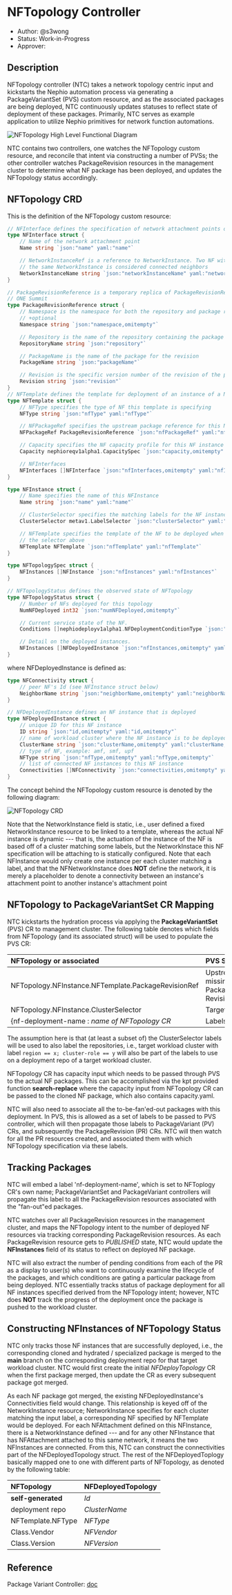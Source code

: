 # NFTopology Controller
- Author: @s3wong
- Status: Work-in-Progress
- Approver: 

## Description
NFTopology controller (NTC) takes a network topology centric input and kickstarts the Nephio automation process via generating a PackageVariantSet (PVS) custom resource, and as the associated packages are being deployed, NTC continuously updates statuses to reflect state of deployment of these packages. Primarily, NTC serves as example application to utilize Nephio primitives for network function automations.

![NFTopology High Level Functional Diagram](./img/nftopology-functional.jpg)

NTC contains two controllers, one watches the NFTopology custom resource, and reconcile that intent via constructing a number of PVSs; the other controller watches PackageRevision resources in the management cluster to determine what NF package has been deployed, and updates the NFTopology status accordingly.

## NFTopology CRD
This is the definition of the NFTopology custom resource:

```go
// NFInterface defines the specification of network attachment points of a NF
type NFInterface struct {
    // Name of the network attachment point
    Name string `json:"name" yaml:"name"`

    // NetworkInstanceRef is a reference to NetworkInstance. Two NF with attachment to
    // the same NetworkInstance is considered connected neighbors
    NetworkInstanceName string `json:"networkInstanceName" yaml:"networkInstanceName"`
}

// PackageRevisionReference is a temporary replica of PackageRevisionReference used for the
// ONE Summit
type PackageRevisionReference struct {
    // Namespace is the namespace for both the repository and package revision
    // +optional
    Namespace string `json:"namespace,omitempty"`

    // Repository is the name of the repository containing the package
    RepositoryName string `json:"repository"`

    // PackageName is the name of the package for the revision
    PackageName string `json:"packageName"`

    // Revision is the specific version number of the revision of the package
    Revision string `json:"revision"`
}
// NFTemplate defines the template for deployment of an instance of a NF
type NFTemplate struct {
    // NFType specifies the type of NF this template is specifying
    NFType string `json:"nfType" yaml:"nfType"`

    // NFPackageRef specifies the upstream package reference for this NFTemplate
    NFPackageRef PackageRevisionReference `json:"nfPackageRef" yaml:"nfPackageRef"`

    // Capacity specifies the NF capacity profile for this NF instance
    Capacity nephioreqv1alpha1.CapacitySpec `json:"capacity,omitempty" yaml:"capacity,omitempty"`

    // NFInterfaces
    NFInterfaces []NFInterface `json:"nfInterfaces,omitempty" yaml:"nfInterfaces,omitempty"`
}

type NFInstance struct {
    // Name specifies the name of this NFInstance
    Name string `json:"name" yaml:"name"`

    // ClusterSelector specifies the matching labels for the NF instance to be instantiated
    ClusterSelector metav1.LabelSelector `json:"clusterSelector" yaml:"clusterSelector"`

    // NFTemplate specifies the template of the NF to be deployed when a cluster matches
    // the selector above
    NFTemplate NFTemplate `json:"nfTemplate" yaml:"nfTemplate"`
}

type NFTopologySpec struct {
    NFInstances []NFInstance `json:"nfInstances" yaml:"nfInstances"`
}

// NFTopologyStatus defines the observed state of NFTopology
type NFTopologyStatus struct {
    // Number of NFs deployed for this topology
    NumNFDeployed int32 `json:"numNFDeployed,omitempty"`

    // Current service state of the NF.
    Conditions []nephiodeployv1alpha1.NFDeploymentConditionType `json:"conditions,omitempty"`

    // Detail on the deployed instances.
    NFInstances []NFDeployedInstance `json:"nfInstances,omitempty" yaml:"nfInstances,omitempty"`
}
```
where NFDeployedInstance is defined as:

```go
type NFConnectivity struct {
    // peer NF's Id (see NFInstance struct below)
    NeighborName string `json:"neighborName,omitempty" yaml:"neighborName,omitempty"`
}

// NFDeployedInstance defines an NF instance that is deployed
type NFDeployedInstance struct {
    // unique ID for this NF instance
    ID string `json:"id,omitempty" yaml:"id,omitempty"`
    // name of workload cluster where the NF instance is to be deployed
    ClusterName string `json:"clusterName,omitempty" yaml:"clusterName,omitempty"`
    // type of NF, example: amf, smf, upf
    NFType string `json:"nfType,omitempty" yaml:"nfType,omitempty"`
    // list of connected NF instances to this NF instance
    Connectivities []NFConnectivity `json:"connectivities,omitempty" yaml:"connectivities,omitempty"`
}
```

The concept behind the NFTopology custom resource is denoted by the following diagram:

![NFTopology CRD](./img/nftopology-crd.jpg)

Note that the NetworkInstance field is static, i.e., user defined a fixed NetworkInstance resource to be linked to a template, whereas the actual NF instance is dynamic --- that is, the actuation of the instance of the NF is based off of a cluster matching some labels, but the NetworkInstace this NF specification will be attaching to is statically configured. Note that each NFInstance would only create one instance per each cluster matching a label, and that the NFNetworkInstance does **NOT** define the network, it is merely
a placeholder to denote a connectivity between an instance's attachment point to another instance's attachment point

## NFTopology to PackageVariantSet CR Mapping
NTC kickstarts the hydration process via applying the **PackageVariantSet** (PVS) CR to management cluster. The following table denotes which fields from NFTopology (and its associated struct) will be used to populate the PVS CR:

| NFTopology or associated | PVS Spec field | 
|:------------------------ | :------------- |
| NFTopology.NFInstance.NFTemplate.PackageRevisionRef | Upstream (*Tag* is missing from PackageRevisionRef... Revision?) | 
| NFTopology.NFInstance.ClusterSelector | Targets[0].Repositories |
| {nf-deployment-name : *name of NFTopology CR* | Labels[] | 

The assumption here is that (at least a subset of) the ClusterSelector labels will be used to also label the repositories, i.e., target workload cluster with label `region == x; cluster-role == y` will also be part of the labels to use on a deployment repo of a target workload cluster.

NFTopology CR has capacity input which needs to be passed through PVS to the actual NF packages. This can be accomplished via the kpt provided function **search-replace** where the capacity input from NFTopology CR can be passed to the cloned NF package, which also contains capacity.yaml.

NTC will also need to associate all the to-be-fan'ed-out packages with this deployment. In PVS, this is allowed as a set of labels to be passed to PVS controller, which will then propagate those labels to PackageVariant (PV) CRs, and subsequently the PackageRevision (PR) CRs. NTC will then watch for all the PR resources created, and associated them with which NFTopology specification via these labels.


## Tracking Packages
NTC will embed a label 'nf-deployment-name', which is set to NFToplogy CR's own name; PackageVariantSet and PackageVariant controllers will propagate this label to all the PackageRevision resources associated with the "fan-out"ed packages.

NTC watches over all PackageRevision resources in the management cluster, and maps the NFTopology intent to the number of deployed NF resources via tracking corresponding PackageRevision resources. As each PackageRevision resource gets to *PUBLISHED* state, NTC would update the **NFInstances** field of its status to reflect on deployed NF package.

NTC will also extract the number of pending conditions from each of the PR as a display to user(s) who want to continuously examine the lifecycle of the packages, and which conditions are gating a particular package from being deployed. NTC essentially tracks status of package deployment for all NF instances specified derived from the NFTopology intent; however, NTC does **NOT** track the progress of the deployment once the package is pushed to the workload cluster.

## Constructing NFInstances of NFTopology Status
NTC only tracks those NF instances that are successfully deployed, i.e., the corresponding cloned and hydrated / specialized package is merged to the **main** branch on the corresponding deployment repo for that target workload cluster. NTC would first create the initial *NFDeployTopology* CR when the first package merged, then update the CR as every subsequent package got merged.

As each NF package got merged, the existing NFDeployedInstance's Connectivities field would change. This relationship is keyed off of the NetworkInstance resource; NetworkInstance specifies for each cluster matching the input label, a corresponding NF specified by NFTemplate would be deployed. For each NFAttachment defined on this NFInstance, there is a NetworkInstance defined --- and for any other NFInstance that has NFAttachment
attached to this same network, it means the two NFInstances are connected. From this, NTC can construct the connectivities part of the NFDeployedTopology struct. The rest of the NFDeployedToplogy basically mapped one to one with different parts of NFTopology, as denoted by the following table:

| NFTopology | NFDeployedTopology | 
|:---------- | :----------------- |
| **self-generated** | *Id* |
| deployment repo | *ClusterName* |
| NFTemplate.NFType | *NFType* | 
| Class.Vendor | *NFVendor* |
| Class.Version | *NFVersion* | 

## Reference
Package Variant Controller: [doc](https://github.com/GoogleContainerTools/kpt/blob/a58c5c080787de693382ffd6936b73e9aed116c8/docs/design-docs/08-package-variant.md)
